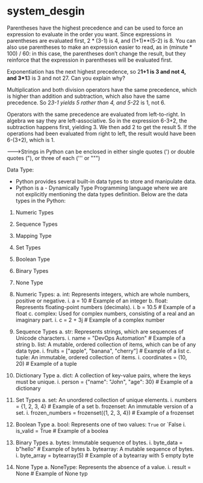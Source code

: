 # system_desgin

Parentheses have the highest precedence and can be used to force an expression to evaluate in the order you want. Since expressions in parentheses are evaluated first, 2 * (3-1) is 4, and (1+1)**(5-2) is 8. You can also use parentheses to make an expression easier to read, as in (minute * 100) / 60: in this case, the parentheses don’t change the result, but they reinforce that the expression in parentheses will be evaluated first.

Exponentiation has the next highest precedence, so 2**1+1 is 3 and not 4, and 3*1**3 is 3 and not 27. Can you explain why?

Multiplication and both division operators have the same precedence, which is higher than addition and subtraction, which also have the same precedence. So 2*3-1 yields 5 rather than 4, and 5-2*2 is 1, not 6.

Operators with the same precedence are evaluated from left-to-right. In algebra we say they are left-associative. So in the expression 6-3+2, the subtraction happens first, yielding 3. We then add 2 to get the result 5. If the operations had been evaluated from right to left, the result would have been 6-(3+2), which is 1.


--->Strings in Python can be enclosed in either single quotes (') or double quotes ("), or three of each (''' or """)

Data Type:
- Python provides several built-in data types to store and manipulate data. 
- Python is a - Dynamically Type Programming language where we are not explicitly mentioning 
the data types definition. 
Below are the data types in the Python:
1. Numeric Types 
2. Sequence Types
3. Mapping Type
4. Set Types
5. Boolean Type
6. Binary Types
7. None Type 


1. Numeric Types:
        a. int: Represents integers, which are whole numbers, positive or negative.
             i. a = 10 # Example of an integer
        b. float: Represents floating-point numbers (decimals).
             i. b = 10.5 # Example of a float
        c. complex: Used for complex numbers, consisting of a real and an imaginary part.
                i. c = 2 + 3j # Example of a complex number
2. Sequence Types
        a. str: Represents strings, which are sequences of Unicode characters.
              i. name = "DevOps Automation" # Example of a string
        b. list: A mutable, ordered collection of items, which can be of any data type.
             i. fruits = ["apple", "banana", "cherry"] # Example of a list
        c. tuple: An immutable, ordered collection of items.
            i. coordinates = (10, 20) # Example of a tuple
3. Dictionary Type
        a. dict: A collection of key-value pairs, where the keys must be unique.
             i. person = {"name": "John", "age": 30} # Example of a dictionary
4. Set Types
        a. set: An unordered collection of unique elements.
            i. numbers = {1, 2, 3, 4} # Example of a set
        b. frozenset: An immutable version of a set.
            i. frozen_numbers = frozenset({1, 2, 3, 4}) # Example of a frozenset 
5. Boolean Type
        a. bool: Represents one of two values: `True` or `False
                i. is_valid = True # Example of a boolea
6. Binary Types
        a. bytes: Immutable sequence of bytes.
            i. byte_data = b"hello" # Example of bytes
        b. bytearray: A mutable sequence of bytes.
            i. byte_array = bytearray(5) # Example of a bytearray with 5 empty byte
7. None Type
        a. NoneType: Represents the absence of a value.
             i. result = None # Example of None typ